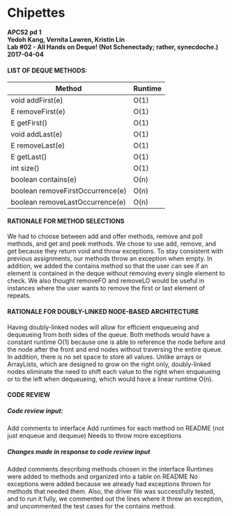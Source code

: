 # Chipettes
**APCS2 pd 1**       
**Yedoh Kang, Vernita Lawren, Kristin Lin**      
**Lab #02 - All Hands on Deque! (Not Schenectady; rather, synecdoche.)**     
**2017-04-04**      

#### LIST OF DEQUE METHODS: 

 Method | Runtime 
 --- | --- 
 void addFirst(e) | O(1) 
 E removeFirst(e) | O(1) 
 E getFirst() | O(1) 
 void addLast(e) | O(1) 
 E removeLast(e) | O(1) 
 E getLast() | O(1) 
 int size() | O(1) 
 boolean contains(e) | O(n) 
 boolean removeFirstOccurrence(e) | O(n) 
 boolean removeLastOccurrence(e) | O(n) 

#### RATIONALE FOR METHOD SELECTIONS

We had to choose between add and offer methods, remove and poll methods, and get and peek methods. We chose to use add, remove, and get because they return void and throw exceptions. To stay consistent with previous assignments, our methods throw an exception when empty. In addition, we added the contains method so that the user can see if an element is contained in the deque without removing every single element to check. We also thought removeFO and removeLO would be useful in instances where the user wants to remove the first or last element of repeats. 

#### RATIONALE FOR DOUBLY-LINKED NODE-BASED ARCHITECTURE

Having doubly-linked nodes will allow for efficient enqueueing and dequeueing from both sides of the queue. Both methods would have a constant runtime O(1) because one is able to reference the node before and the node after the front and end nodes without traversing the entire queue. In addition, there is no set space to store all values. Unlike arrays or ArrayLists, which are designed to grow on the right only, doubly-linked nodes eliminate the need to shift each value to the right when enqueueing or to the left when dequeueing, which would have a linear runtime O(n).  

#### CODE REVIEW

##### Code review input:

Add comments to interface
Add runtimes for each method on README (not just enqueue and dequeue)
Needs to throw more exceptions

##### Changes made in response to code review input

Added comments describing methods chosen in the interface
Runtimes were added to methods and organized into a table on README
No exceptions were added because we already had exceptions thrown for methods that needed them. Also, the driver file was successfully tested, and to run it fully, we commented out the lines where it threw an exception, and uncommented the test cases for the contains method.

